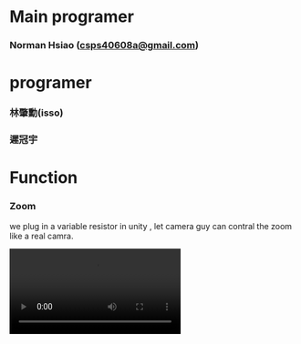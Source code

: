# Main programer
### Norman Hsiao (csps40608a@gmail.com)
# programer
### 林肇勳(isso)
### 遲冠宇
# Function
### Zoom
we plug in a variable resistor in unity , let camera guy can contral the zoom like a real camra.

![video](https://user-images.githubusercontent.com/42707843/113885556-84c03180-97f2-11eb-849c-61ffcfaae82b.mp4)

